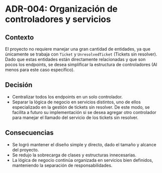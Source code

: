 # ADR-004: Organización de controladores y servicios

## Contexto

El proyecto no requiere manejar una gran cantidad de entidades, ya que únicamente se
trabaja con `Ticket` y `UnresolvedTicket` (Tickets sin resolver).
Dado que estas entidades están directamente relacionadas y que son pocos los endpoints,
se desea simplificar la estructura de controladores (Al menos para este caso específico).

## Decisión

- Centralizar todos los endpoints en un solo controlador.
- Separar la lógica de negocio en servicios distintos, uno de ellos especializado 
en la gestión de tickets sin resolver. De este modo, se facilita a futuro su implementación
si se desea agregar otro controlador para manejar el llamado del servicio de los tickets sin resolver.

## Consecuencias

- Se logró mantener el diseño simple y directo, dado el tamaño y alcance del proyecto.
- Se redujo la sobrecarga de clases y estructuras innecesarias.
- La lógica de negocio continúa organizada en servicios bien definidos, manteniendo la separación de responsabilidades.
